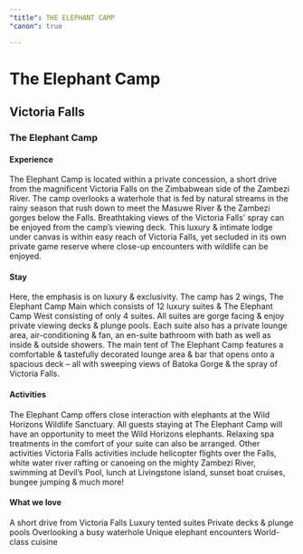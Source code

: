 ```yaml
---
"title": THE ELEPHANT CAMP
"canon": true

---
```


# The Elephant Camp
## Victoria Falls
### The Elephant Camp

#### Experience
The Elephant Camp is located within a private concession, a short drive from the magnificent Victoria Falls on the Zimbabwean side of the Zambezi River.
The camp overlooks a waterhole that is fed by natural streams in the rainy season that rush down to meet the Masuwe River &amp; the Zambezi gorges below the Falls. 
Breathtaking views of the Victoria Falls’ spray can be enjoyed from the camp’s viewing deck.  This luxury &amp; intimate lodge under canvas is within easy reach of Victoria Falls, yet secluded in its own private game reserve where close-up encounters with wildlife can be enjoyed.

#### Stay
Here, the emphasis is on luxury &amp; exclusivity.  The camp has 2 wings, The Elephant Camp Main which consists of 12 luxury suites &amp; The Elephant Camp West consisting of only 4 suites.
All suites are gorge facing &amp; enjoy private viewing decks &amp; plunge pools.
Each suite also has a private lounge area, air-conditioning &amp; fan, an en-suite bathroom with bath as well as inside &amp; outside showers.
The main tent of The Elephant Camp features a comfortable &amp; tastefully decorated lounge area &amp; bar that opens onto a spacious deck – all with sweeping views of Batoka Gorge &amp; the spray of Victoria Falls.

#### Activities
The Elephant Camp offers close interaction with elephants at the Wild Horizons Wildlife Sanctuary.  All guests staying at The Elephant Camp will have an opportunity to meet the Wild Horizons elephants. 
Relaxing spa treatments in the comfort of your suite can also be arranged.
Other activities Victoria Falls activities include helicopter flights over the Falls, white water river rafting or canoeing on the mighty Zambezi River, swimming at Devil’s Pool, lunch at Livingstone island, sunset boat cruises, bungee jumping &amp; much more!


#### What we love
A short drive from Victoria Falls
Luxury tented suites
Private decks &amp; plunge pools
Overlooking a busy waterhole
Unique elephant encounters
World-class cuisine